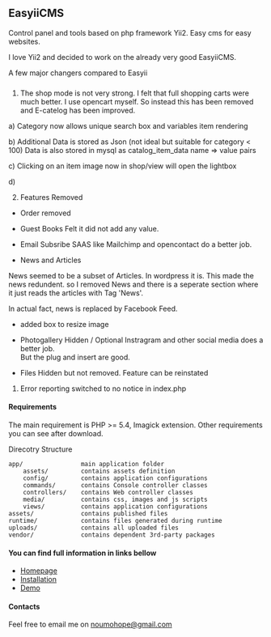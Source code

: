 ## EasyiiCMS
Control panel and tools based on php framework Yii2. Easy cms for easy websites.

I love Yii2 and decided to work on the already very good EasyiiCMS. 

A few major changers compared to Easyii 

###
1. The shop mode is not very strong.
I felt that full shopping carts were much better. I use opencart myself. 
So instead this has been removed and E-catelog has been improved.

a) Category now allows unique search box and variables item rendering

b) Additional Data is stored as Json (not ideal but suitable for category < 100)
   Data is also stored in mysql as catalog_item_data  name => value pairs 
   
c) Clicking on an item image now in shop/view will open the lightbox 

d) 




2. Features Removed

- Order removed 


- Guest Books 
Felt it did not add any value. 

- Email Subsribe 
SAAS like Mailchimp and opencontact do a better job. 

- News and Articles 

News seemed to be a subset of Articles. In wordpress it is. This made the news redundent.
so I removed News and there is a seperate section where it just reads the articles with Tag 'News'.

In actual fact, news is replaced by Facebook Feed. 

- added box to resize image 

- Photogallery 
Hidden / Optional 
Instragram and other social media does a better job.  
But the plug and insert are good. 

- Files 
Hidden but not removed. Feature can be reinstated 

1. Error reporting switched to no notice in index.php


#### Requirements
The main requirement is PHP >= 5.4, Imagick extension. Other requirements you can see after download.

Direcotry Structure
```
app/                main application folder
    assets/         contains assets definition
    config/         contains application configurations
    commands/       contains Console controller classes
    controllers/    contains Web controller classes
    media/          contains css, images and js scripts
    views/          contains application configurations
assets/             contains published files
runtime/            contains files generated during runtime
uploads/            contains all uploaded files
vendor/             contains dependent 3rd-party packages
```

#### You can find full information in links bellow ####
* [Homepage](http://easyiicms.com)
* [Installation](http://easyiicms.com/docs/install)
* [Demo](http://demo.easyiicms.com/)

#### Contacts ####

Feel free to email me on noumohope@gmail.com
